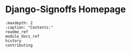 # Django-Signoffs Homepage

```{toctree}
:maxdepth: 2
:caption: "Contents:"
readme_ref
module_docs_ref
history
contributing
```